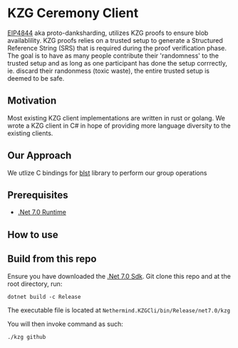 # KZG Ceremony Client
[EIP4844](https://www.eip4844.com/) aka proto-danksharding, utilizes KZG proofs to ensure blob availablility. KZG proofs relies on a trusted setup to generate a Structured Reference String (SRS) that is required during the proof verification phase. The goal is to have as many people contribute their 'randomness' to the trusted setup and as long as one participant has done the setup corrrectly, ie. discard their randonmess (toxic waste), the entire trusted setup is deemed to be safe.

## Motivation
Most existing KZG client implementations are written in rust or golang. We wrote a KZG client in C# in hope of providing more language diversity to the existing clients.

## Our Approach
We utlize C bindings for [blst](https://github.com/supranational/blst) library to perform our group operations

## Prerequisites
- [.Net 7.0 Runtime](https://dotnet.microsoft.com/en-us/download/dotnet/7.0)

## How to use

## Build from this repo
Ensure you have downloaded the [.Net 7.0 Sdk](https://dotnet.microsoft.com/en-us/download/dotnet/7.0). 
Git clone this repo and at the root directory, run:
```
dotnet build -c Release
```

The executable file is located at `Nethermind.KZGCli/bin/Release/net7.0/kzg`

You will then invoke command as such: 

```
./kzg github
```
